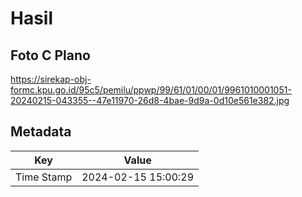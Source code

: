 # Hasil

## Foto C Plano

https://sirekap-obj-formc.kpu.go.id/95c5/pemilu/ppwp/99/61/01/00/01/9961010001051-20240215-043355--47e11970-26d8-4bae-9d9a-0d10e561e382.jpg


## Metadata

| Key        | Value               |
| ---------- | ------------------- |
| Time Stamp | 2024-02-15 15:00:29 |



